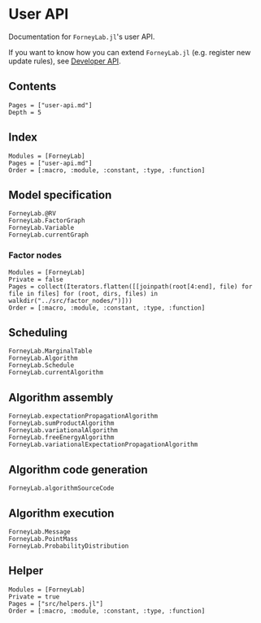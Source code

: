 # User API

Documentation for `ForneyLab.jl`'s user API.

If you want to know how you can extend `ForneyLab.jl` (e.g. register new update rules), see [Developer API](@ref).

## Contents
```@contents
Pages = ["user-api.md"]
Depth = 5
```

## Index
```@index
Modules = [ForneyLab]
Pages = ["user-api.md"]
Order = [:macro, :module, :constant, :type, :function]
```

## Model specification
```@docs
ForneyLab.@RV
ForneyLab.FactorGraph
ForneyLab.Variable
ForneyLab.currentGraph
```

### Factor nodes
```@autodocs
Modules = [ForneyLab]
Private = false
Pages = collect(Iterators.flatten([[joinpath(root[4:end], file) for file in files] for (root, dirs, files) in walkdir("../src/factor_nodes/")]))
Order = [:macro, :module, :constant, :type, :function]
```

## Scheduling
```@docs
ForneyLab.MarginalTable
ForneyLab.Algorithm
ForneyLab.Schedule
ForneyLab.currentAlgorithm
```

## Algorithm assembly
```@docs
ForneyLab.expectationPropagationAlgorithm
ForneyLab.sumProductAlgorithm
ForneyLab.variationalAlgorithm
ForneyLab.freeEnergyAlgorithm
ForneyLab.variationalExpectationPropagationAlgorithm
```

## Algorithm code generation
```@docs
ForneyLab.algorithmSourceCode
```

## Algorithm execution
```@docs
ForneyLab.Message
ForneyLab.PointMass
ForneyLab.ProbabilityDistribution
```

## Helper
```@autodocs
Modules = [ForneyLab]
Private = true
Pages = ["src/helpers.jl"]
Order = [:macro, :module, :constant, :type, :function]
```
